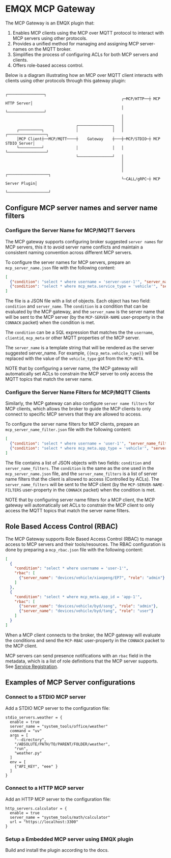 # EMQX MCP Gateway

The MCP Gateway is an EMQX plugin that:

1. Enables MCP clients using the MCP over MQTT protocol to interact with MCP servers using other protocols.
2. Provides a unified method for managing and assigning MCP server-names on the MQTT broker.
3. Simplifies the process of configuring ACLs for both MCP servers and clients.
4. Offers role-based access control.

Below is a diagram illustrating how an MCP over MQTT client interacts with clients using other protocols through this gateway plugin:

```
                                                               ┌────────────────┐         
                                                   ┌─MCP/HTTP──┼ MCP HTTP Server│         
                                                   │           └────────────────┘         
                                                   │                                      
                                                   │                                      
                               ┌───────────────┐   │                                      
     ┌──────────┐              │               │   │           ┌─────────────────┐        
     │MCP Client┼──MCP/MQTT────┼    Gateway    ┼───┼─MCP/STDIO─┼ MCP STDIO Server│        
     └──────────┘              │               │   │           └─────────────────┘        
                               └───────────────┘   │                                      
                                                   │                                      
                                                   │                                      
                                                   │           ┌──────────────────┐       
                                                   └─CALL/gRPC─┼ MCP Server Plugin│       
                                                               └──────────────────┘       
```

## Configure MCP server names and server name filters

### Configure the Server Name for MCP/MQTT Servers

The MCP gateway supports configuring broker suggested `server names` for MCP servers, this it to avoid server name conflicts and maintain a consistent naming convention across different MCP servers.

To configure the server names for MCP servers, prepare an `mcp_server_name.json` file with the following content:

```json
[
  {"condition": "select * where username = 'server-user-1'", "server_name": "devices/vehicle/xiaopeng/EP7"},
  {"condition": "select * where mcp_meta.service_type = 'vehicle'", "server_name": "devices/vehicle/{{mcp_meta.manufacturer}}/{{mcp_meta.vehicle_type}}"}
]
```

The file is a JSON file with a list of objects. Each object has two field: `condition` and `server_name`.
The `condition` is a condition that can be evaluated by the MCP gateway, and the `server_name` is the server name that will be sent to the MCP server (by the `MCP-SERVER-NAME` user-property in the `CONNACK` packet) when the condition is met.

The `condition` can be a SQL expression that matches the the `username`, `clientid`, `mcp_meta` or other MQTT properties of the MCP server.

The `server_name` is a template string that will be rendered as the server suggested server_name. For example, `{{mcp_meta.vehicle_type}}` will be replaced with the value of the `vehicle_type` got from the `MCP-META`.

NOTE that by configuring a server name, the MCP gateway will automatically set ACLs to constrain the MCP server to only access the MQTT topics that match the server name.

### Configure the Server Name Filters for MCP/MQTT Clients

Similarly, the MCP gateway can also configure `server name filters` for MCP clients, which allows the broker to guide the MCP clients to only connect to specific MCP servers that they are allowed to access.

To configure the server name filters for MCP clients, prepare an `mcp_server_name_filter.json` file with the following content:

```json
[
  {"condition": "select * where username = 'user-1'", "server_name_filters": ["devices/vehicle/#"]},
  {"condition": "select * where mcp_meta.app_type = 'vehicle'", "server_name_filters": ["devices/vehicle/xiaopeng/+", "devices/vehicle/byd/+"]}
]
```

The file contains a list of JSON objects with two fields: `condition` and `server_name_filters`. The `condition` is the same as the one used in the `mcp_server_name.json` file, and the `server_name_filters` is a list of server name filters that the client is allowed to access (Controlled by ACLs). The `server_name_filters` will be sent to the MCP client (by the `MCP-SERVER-NAME-FILTERS` user-property in the `CONNACK` packet) when the condition is met.

NOTE that by configuring server name filters for a MCP client, the MCP gateway will automatically set ACLs to constrain the MCP client to only access the MQTT topics that match the server name filters.

## Role Based Access Control (RBAC)

The MCP Gateway supports Role Based Access Control (RBAC) to manage access to MCP servers and their tools/resources. The RBAC configuration is done by preparing a `mcp_rbac.json` file with the following content:

```json
[
  {
    "condition": "select * where username = 'user-1'",
    "rbac": [
      {"server_name": "devices/vehicle/xiaopeng/EP7", "role": "admin"}
    ]
  },
  {
    "condition": "select * where mcp_meta.app_id = 'app-1'",
    "rbac": [
      {"server_name": "devices/vehicle/byd/song", "role": "admin"},
      {"server_name": "devices/vehicle/byd/tang", "role": "user"}
    ]
  }
]
```

When a MCP client connects to the broker, the MCP gateway will evaluate the conditions and send the `MCP-RBAC` user-property in the `CONNACK` packet to the MCP client.

MCP servers can send presence notifications with an `rbac` field in the metadata, which is a list of role definitions that the MCP server supports. See [Service Registration](https://mqtt.ai/docs/mcp-over-mqtt/specification/2025-03-26/basic/mqtt_transport.html#service-registration).

## Examples of MCP Server configurations

### Connect to a STDIO MCP server

Add a STDIO MCP server to the configuration file:

```hocon
stdio_servers.weather = {
  enable = true
  server_name = "system_tools/office/weather"
  command = "uv"
  args = [
    "--directory",
    "/ABSOLUTE/PATH/TO/PARENT/FOLDER/weather",
    "run",
    "weather.py"
  ]
  env = [
    {"API_KEY", "eee" }
  ]
}
```

### Connect to a HTTP MCP server

Add an HTTP MCP server to the configuration file:

```hocon
http_servers.calculator = {
  enable = true
  server_name = "system_tools/math/calculator"
  url = "https://localhost:3300"
}
```

### Setup a Embedded MCP server using EMQX plugin

Build and install the plugin according to the docs.
